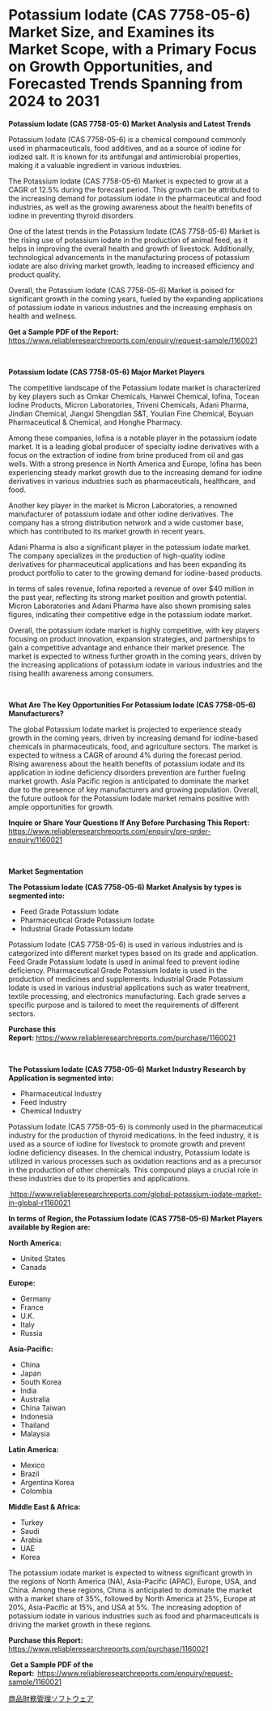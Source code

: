 <p><h1>Potassium Iodate (CAS 7758-05-6) Market Size, and Examines its Market Scope, with a Primary Focus on Growth Opportunities, and Forecasted Trends Spanning from 2024 to 2031</h1></p><p><strong>Potassium Iodate (CAS 7758-05-6) Market Analysis and Latest Trends</strong></p>
<p><p>Potassium Iodate (CAS 7758-05-6) is a chemical compound commonly used in pharmaceuticals, food additives, and as a source of iodine for iodized salt. It is known for its antifungal and antimicrobial properties, making it a valuable ingredient in various industries.</p><p>The Potassium Iodate (CAS 7758-05-6) Market is expected to grow at a CAGR of 12.5% during the forecast period. This growth can be attributed to the increasing demand for potassium iodate in the pharmaceutical and food industries, as well as the growing awareness about the health benefits of iodine in preventing thyroid disorders.</p><p>One of the latest trends in the Potassium Iodate (CAS 7758-05-6) Market is the rising use of potassium iodate in the production of animal feed, as it helps in improving the overall health and growth of livestock. Additionally, technological advancements in the manufacturing process of potassium iodate are also driving market growth, leading to increased efficiency and product quality.</p><p>Overall, the Potassium Iodate (CAS 7758-05-6) Market is poised for significant growth in the coming years, fueled by the expanding applications of potassium iodate in various industries and the increasing emphasis on health and wellness.</p></p>
<p><strong>Get a Sample PDF of the Report:&nbsp;</strong> <a href="https://www.reliableresearchreports.com/enquiry/request-sample/1160021">https://www.reliableresearchreports.com/enquiry/request-sample/1160021</a></p>
<p>&nbsp;</p>
<p><strong>Potassium Iodate (CAS 7758-05-6) Major Market Players</strong></p>
<p><p>The competitive landscape of the Potassium Iodate market is characterized by key players such as Omkar Chemicals, Hanwei Chemical, Iofina, Tocean Iodine Products, Micron Laboratories, Triveni Chemicals, Adani Pharma, Jindian Chemical, Jiangxi Shengdian S&T, Youlian Fine Chemical, Boyuan Pharmaceutical & Chemical, and Honghe Pharmacy.</p><p>Among these companies, Iofina is a notable player in the potassium iodate market. It is a leading global producer of specialty iodine derivatives with a focus on the extraction of iodine from brine produced from oil and gas wells. With a strong presence in North America and Europe, Iofina has been experiencing steady market growth due to the increasing demand for iodine derivatives in various industries such as pharmaceuticals, healthcare, and food.</p><p>Another key player in the market is Micron Laboratories, a renowned manufacturer of potassium iodate and other iodine derivatives. The company has a strong distribution network and a wide customer base, which has contributed to its market growth in recent years.</p><p>Adani Pharma is also a significant player in the potassium iodate market. The company specializes in the production of high-quality iodine derivatives for pharmaceutical applications and has been expanding its product portfolio to cater to the growing demand for iodine-based products.</p><p>In terms of sales revenue, Iofina reported a revenue of over $40 million in the past year, reflecting its strong market position and growth potential. Micron Laboratories and Adani Pharma have also shown promising sales figures, indicating their competitive edge in the potassium iodate market.</p><p>Overall, the potassium iodate market is highly competitive, with key players focusing on product innovation, expansion strategies, and partnerships to gain a competitive advantage and enhance their market presence. The market is expected to witness further growth in the coming years, driven by the increasing applications of potassium iodate in various industries and the rising health awareness among consumers.</p></p>
<p>&nbsp;</p>
<p><strong>What Are The Key Opportunities For Potassium Iodate (CAS 7758-05-6) Manufacturers?</strong></p>
<p><p>The global Potassium Iodate market is projected to experience steady growth in the coming years, driven by increasing demand for iodine-based chemicals in pharmaceuticals, food, and agriculture sectors. The market is expected to witness a CAGR of around 4% during the forecast period. Rising awareness about the health benefits of potassium iodate and its application in iodine deficiency disorders prevention are further fueling market growth. Asia Pacific region is anticipated to dominate the market due to the presence of key manufacturers and growing population. Overall, the future outlook for the Potassium Iodate market remains positive with ample opportunities for growth.</p></p>
<p><strong>Inquire or Share Your Questions If Any Before Purchasing This Report:</strong> <a href="https://www.reliableresearchreports.com/enquiry/pre-order-enquiry/1160021">https://www.reliableresearchreports.com/enquiry/pre-order-enquiry/1160021</a></p>
<p>&nbsp;</p>
<p><strong>Market Segmentation</strong></p>
<p><strong>The Potassium Iodate (CAS 7758-05-6) Market Analysis by types is segmented into:</strong></p>
<p><ul><li>Feed Grade Potassium Iodate</li><li>Pharmaceutical Grade Potassium Iodate</li><li>Industrial Grade Potassium Iodate</li></ul></p>
<p><p>Potassium Iodate (CAS 7758-05-6) is used in various industries and is categorized into different market types based on its grade and application. Feed Grade Potassium Iodate is used in animal feed to prevent iodine deficiency. Pharmaceutical Grade Potassium Iodate is used in the production of medicines and supplements. Industrial Grade Potassium Iodate is used in various industrial applications such as water treatment, textile processing, and electronics manufacturing. Each grade serves a specific purpose and is tailored to meet the requirements of different sectors.</p></p>
<p><strong>Purchase this Report:&nbsp;</strong><a href="https://www.reliableresearchreports.com/purchase/1160021">https://www.reliableresearchreports.com/purchase/1160021</a></p>
<p>&nbsp;</p>
<p><strong>The Potassium Iodate (CAS 7758-05-6) Market Industry Research by Application is segmented into:</strong></p>
<p><ul><li>Pharmaceutical Industry</li><li>Feed Industry</li><li>Chemical Industry</li></ul></p>
<p><p>Potassium Iodate (CAS 7758-05-6) is commonly used in the pharmaceutical industry for the production of thyroid medications. In the feed industry, it is used as a source of iodine for livestock to promote growth and prevent iodine deficiency diseases. In the chemical industry, Potassium Iodate is utilized in various processes such as oxidation reactions and as a precursor in the production of other chemicals. This compound plays a crucial role in these industries due to its properties and applications.</p></p>
<p><a href="https://www.reliableresearchreports.com/global-potassium-iodate-market-in-global-r1160021">&nbsp;https://www.reliableresearchreports.com/global-potassium-iodate-market-in-global-r1160021</a></p>
<p><strong>In terms of Region, the Potassium Iodate (CAS 7758-05-6) Market Players available by Region are:</strong></p>
<p>
    <p> <strong> North America: </strong>
        <ul>
            <li>United States</li>
            <li>Canada</li>
        </ul>
        </p> 
    <p> <strong> Europe: </strong>
        <ul>
            <li>Germany</li>
            <li>France</li>
            <li>U.K.</li>
            <li>Italy</li>
            <li>Russia</li>
        </ul>
        </p> 
    <p> <strong> Asia-Pacific: </strong>
        <ul>
            <li>China</li>
            <li>Japan</li>
            <li>South Korea</li>
            <li>India</li>
            <li>Australia</li>
            <li>China Taiwan</li>
            <li>Indonesia</li>
            <li>Thailand</li>
            <li>Malaysia</li>
        </ul>
        </p> 
    <p> <strong> Latin America: </strong>
        <ul>
            <li>Mexico</li>
            <li>Brazil</li>
            <li>Argentina Korea</li>
            <li>Colombia</li>
        </ul>
        </p> 
    <p> <strong> Middle East & Africa: </strong>
        <ul>
            <li>Turkey</li>
            <li>Saudi</li>
            <li>Arabia</li>
            <li>UAE</li>
            <li>Korea</li>
        </ul>
    </p>
    </p>
<p><p>The potassium iodate market is expected to witness significant growth in the regions of North America (NA), Asia-Pacific (APAC), Europe, USA, and China. Among these regions, China is anticipated to dominate the market with a market share of 35%, followed by North America at 25%, Europe at 20%, Asia-Pacific at 15%, and USA at 5%. The increasing adoption of potassium iodate in various industries such as food and pharmaceuticals is driving the market growth in these regions.</p></p>
<p><strong>Purchase this Report: </strong><a href="https://www.reliableresearchreports.com/purchase/1160021">https://www.reliableresearchreports.com/purchase/1160021</a></p>
<p>&nbsp;<strong>Get a Sample PDF of the Report:&nbsp;&nbsp;</strong><a href="https://www.reliableresearchreports.com/enquiry/request-sample/1160021">https://www.reliableresearchreports.com/enquiry/request-sample/1160021</a></p>
<p><strong></strong></p>
<p><p><a href="https://medium.com/@addiehirthe05/%E5%95%86%E5%93%81%E3%81%AE%E8%B2%A1%E5%8B%99%E7%AE%A1%E7%90%86%E3%82%BD%E3%83%95%E3%83%88%E3%82%A6%E3%82%A7%E3%82%A2%E5%B8%82%E5%A0%B4%E3%81%AE%E8%A6%8F%E6%A8%A1-cagr-%E3%83%88%E3%83%AC%E3%83%B3%E3%83%892024-2030-7c44e96813c5">商品財務管理ソフトウェア</a></p></p>